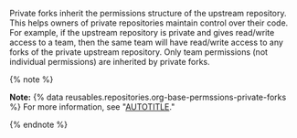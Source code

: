 Private forks inherit the permissions structure of the upstream repository. This helps owners of private repositories maintain control over their code. For example, if the upstream repository is private and gives read/write access to a team, then the same team will have read/write access to any forks of the private upstream repository. Only team permissions (not individual permissions) are inherited by private forks.

{% note %}

**Note:** {% data reusables.repositories.org-base-permssions-private-forks %} For more information, see "[AUTOTITLE](/organizations/managing-user-access-to-your-organizations-repositories/managing-repository-roles/setting-base-permissions-for-an-organization#about-base-permissions-for-an-organization)."

{% endnote %}
